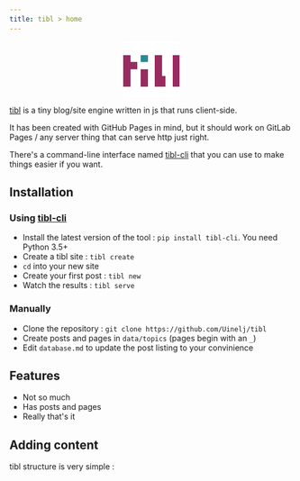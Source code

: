 ```yaml
---
title: tibl > home
---
```


<img style="margin: auto; display: block;" src="data/img/tibl_100x100.png"/>

[tibl](https://ujj.space/tibl) is a tiny blog/site engine written in js that runs client-side.

It has been created with GitHub Pages in mind, but it should work on GitLab Pages / any server thing that can serve http just right.

There's a command-line interface named [tibl-cli](https://ujj.space/tibl/t?p=tibl-cli) that you can use to make things easier if you want.

## Installation

### Using [tibl-cli](https://ujj.space/tibl/t?p=tibl-cli)

- Install the latest version of the tool : `pip install tibl-cli`. You need Python 3.5+
- Create a tibl site : `tibl create`
- `cd` into your new site
- Create your first post : `tibl new`
- Watch the results : `tibl serve`

### Manually

- Clone the repository : `git clone https://github.com/Uinelj/tibl`
- Create posts and pages in `data/topics` (pages begin with an `_`)
- Edit `database.md` to update the post listing to your convinience

## Features

- Not so much
- Has posts and pages
- Really that's it

## Adding content

tibl structure is very simple : 

```bash
```
